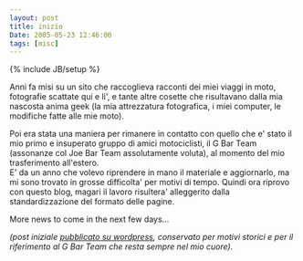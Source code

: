 ```yaml
---
layout: post
title: inizio
Date: 2005-05-23 12:46:00
tags: [misc]
---
```

{% include JB/setup %} 

Anni fa misi su un sito che raccoglieva racconti dei miei viaggi in moto, fotografie scattate qui e li', e tante altre cosette che risultavano dalla mia nascosta anima geek (la mia attrezzatura fotografica, i miei computer, le modifiche fatte alle mie moto).

Poi era stata una maniera per rimanere in contatto con quello che e' stato il mio primo e insuperato gruppo di amici motociclisti, il G Bar Team (assonanze col Joe Bar Team assolutamente voluta), al momento del mio trasferimento all'estero.  
E' da un anno che volevo riprendere in mano il materiale e aggiornarlo, ma mi sono trovato in grosse difficolta' per motivi di tempo. Quindi ora riprovo con questo blog, magari il lavoro risultera' alleggerito dalla standardizzazione del formato delle pagine.  

More news to come in the next few days... 

*(post iniziale [pubblicato su wordpress](http://aadm.wordpress.com/2005/05/23/inizio/), conservato per motivi storici e per il riferimento al G Bar Team che resta sempre nel mio cuore).*
